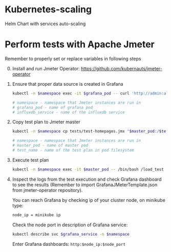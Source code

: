 # Kubernetes-scaling
Helm Chart with services auto-scaling

# Perform tests with Apache Jmeter

Remember to properly set or replace variables in following steps

0. Install and run Jmeter Operator: https://github.com/kubernauts/jmeter-operator

0. Ensure that proper data source is created in Grafana

    ```bash
    kubectl -n $namespace exec -it $grafana_pod -- curl 'http://admin:admin@127.0.0.1:3000/api/datasources' -X POST -H 'Content-Type: application/json;charset=UTF-8' --data-binary '{"name":"jmeterdb","type":"influxdb","url":"http://$influxdb_service:8086","access":"proxy","isDefault":true,"database":"jmeter","user":"admin","password":"admin"}'

    # namespace - namespace that Jmeter instances are run in
    # grafana_pod - name of grafana pod
    # influxdb_service - name of the influxdb service
    ```

0. Copy test plan to Jmeter master

    ```bash
    kubectl -n $namespace cp tests/test-homepages.jmx "$master_pod:/$test_name"

    # namespace - namespace that Jmeter instances are run in
    # master_pod - name of master pod
    # test_name - name of the test plan in pod filesystem
    ```
0. Execute test plan

    ```bash
    kubectl -n $namespace exec -it $master_pod -- /bin/bash /load_test $test_name
    ```

0. Inspect the logs from the test execution and check Grafana dashboard to see the results (Remember to import GrafanaJMeterTemplate.json from jmeter-operator repository).

    You can reach Grafana by checking ip of your cluster node, on minikube type:
    ```bash
    node_ip = minikube ip
    ```
    Check the node port in description of Grafana service:
    ```bash
    kubectl describe svc $grafana_service -n $namespace
    ```
    Enter Grafana dashboards: `http:$node_ip:$node_port`
